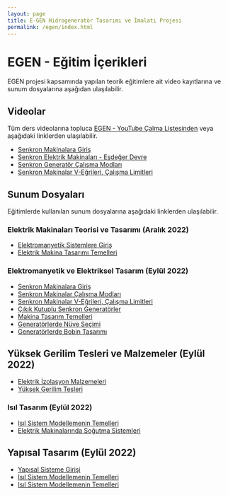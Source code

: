 ```yaml
---
layout: page
title: E-GEN Hidrogeneratör Tasarımı ve İmalatı Projesi
permalink: /egen/index.html
---
```


# EGEN - Eğitim İçerikleri

EGEN projesi kapsamında yapılan teorik eğitimlere ait video kayıtlarına ve sunum dosyalarına aşağıdan ulaşılabilir.

## Videolar

Tüm ders videolarına topluca [EGEN - YouTube Çalma Listesinden](https://www.youtube.com/playlist?list=PLCo39oJ_0NZ69-NRvTFrR9e2I9JbOsNEf) veya aşağıdaki linklerden ulaşılabilir.


- [Senkron Makinalara Giriş](https://youtu.be/Z9ke5JNLu2g)
- [Senkron Elektrik Makinaları - Eşdeğer Devre](https://youtu.be/St4IGgpi8gQ)
- [Senkron Generatör Çalışma Modları](https://youtu.be/eXMwzlCnZbI)
- [Senkron Makinalar V-Eğrileri, Çalışma Limitleri](https://www.youtube.com/watch?v=avnVYaQIRaI)

## Sunum Dosyaları

Eğitimlerde kullanılan sunum dosyalarına aşağıdaki linklerden ulaşılabilir.

### Elektrik Makinaları Teorisi ve Tasarımı (Aralık 2022)

- [Elektromanyetik Sistemlere Giriş](http://keysan.me/presentations/egen_elektrik_makinalari_giris.html)
- [Elektrik Makina Tasarımı Temelleri](http://keysan.me/presentations/egen_makina_tasarimi_temelleri.html)


### Elektromanyetik ve Elektriksel Tasarım (Eylül 2022)

- [Senkron Makinalara Giriş](http://keysan.me/presentations/egen_senkron_makina_giris.html)
- [Senkron Makinalar Çalışma Modları](http://keysan.me/presentations/egen_senkron_makina_operasyon.html)
- [Senkron Makinalar V-Eğrileri, Çalışma Limitleri](http://keysan.me/presentations/egen_senkron_v_curve.html)
- [Çıkık Kutuplu Senkron Generatörler](http://keysan.me/presentations/egen_senkron_cikik_kutup.html)
- [Makina Tasarım Temelleri](http://keysan.me/presentations/egen_makina_tasarimi_temelleri.html)
- [Generatörlerde Nüve Seçimi](http://keysan.me/presentations/files/egen/egen_nuve_secimi.pdf)
- [Generatörlerde Bobin Tasarımı](http://keysan.me/presentations/files/egen/egen_bobin_tasarimi.pdf)

## Yüksek Gerilim Tesleri ve Malzemeler (Eylül 2022)

- [Elektrik İzolasyon Malzemeleri](http://keysan.me/presentations/files/egen/egen_elektrik_izolasyon.pdf)
- [Yüksek Gerilim Tesleri](http://keysan.me/presentations/files/egen/egen_izolasyon_testleri.pdf)

### Isıl Tasarım (Eylül 2022)

- [Isıl Sistem Modellemenin Temelleri](http://keysan.me/presentations/files/egen/egen_isil_tasarim_1.pdf)
- [Elektrik Makinalarında Soğutma Sistemleri](http://keysan.me/presentations/files/egen/egen_isil_tasarim_2.pdf)

## Yapısal Tasarım (Eylül 2022)

- [Yapısal Sisteme Girişi](http://keysan.me/presentations/files/egen/egen_yapisal_giris.pdf)
- [Isıl Sistem Modellemenin Temelleri](http://keysan.me/presentations/files/egen/egen_yapisal_baglanti?elemanlari.pdf)
- [Isıl Sistem Modellemenin Temelleri](http://keysan.me/presentations/files/egen/egen_yapisal_analiz.pdf)
